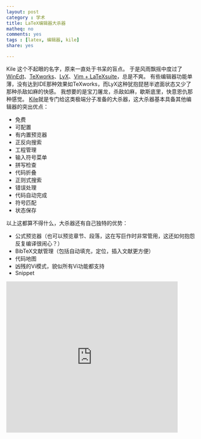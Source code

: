 ```yaml
---
layout: post 
category : 学术
title: LaTeX编辑器大杀器
matheq: no
comments: yes
tags : [latex, 编辑器, kile]
share: yes

---
```


Kile 这个不起眼的名字，原来一直处于书呆的盲点。
于是风雨飘摇中度过了[WinEdt][WinEdt]、[TeXworks][TeXworks]、[LyX][LyX]、[Vim + LaTeXsuite]("http://www.vim.org/scripts/script.php?script_id=475")，总是不爽。
有些编辑器功能单薄，没有达到IDE那种效果如TeXworks，而LyX这种犹抱琵琶半遮面状态又少了那种杀敌如麻的快感。
我想要的是宝刀屠龙，杀敌如麻，歇斯底里，快意恩仇那种感觉。
[Kile][Kile]就是专门给这类极端分子准备的大杀器，这大杀器基本具备其他编辑器的突出优点：

- 免费
- 可配置
- 有内置预览器
- 正反向搜索
- 工程管理
- 输入符号菜单
- 拼写检查
- 代码折叠
- 正则式搜索
- 错误处理
- 代码自动完成
- 符号匹配
- 状态保存

以上这都算不得什么，大杀器还有自己独特的优势：

- 公式预览器（也可以预览章节、段落，这在写巨作时非常管用，这还如何抱怨反复编译很闹心？）
- BibTeX文献管理（包括自动填充，定位，插入文献更方便）
- 代码地图
- 凶残的Vi模式，貌似所有Vi功能都支持
- Snippet

<iframe src="http://www.tudou.com/programs/view/html5embed.action?type=0&code=IzQSGQ8o3Vc&lcode=&resourceId=0_06_05_99" allowtransparency="true" scrolling="no" border="0" frameborder="0" style="width:90%;height:400px;"></iframe>

[Kile]:   "http://en.wikipedia.org/wiki/Kile" "Kile"
[LyX]:   "http://www.lyx.org/" "LyX"
[TeXworks]:   "http://www.tug.org/texworks/" "TeXworks"
[WinEdt]:   "www.winedt.com/" "WinEdt"
